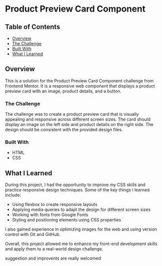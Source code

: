 # Product Preview Card Component

## Table of Contents

- [Overview](#overview)
- [The Challenge](#the-challenge)
- [Built With](#built-with)
- [What I Learned](#what-i-learned)

## Overview

This is a solution for the Product Preview Card Component challenge from Frontend Mentor. It is a responsive web component that displays a product preview card with an image, product details, and a button.

### The Challenge

The challenge was to create a product preview card that is visually appealing and responsive across different screen sizes. The card should display an image on the left side and product details on the right side. The design should be consistent with the provided design files.

### Built With

- HTML
- CSS

## What I Learned

During this project, I had the opportunity to improve my CSS skills and practice responsive design techniques. Some of the key things I learned include:

- Using flexbox to create responsive layouts
- Applying media queries to adapt the design for different screen sizes
- Working with fonts from Google Fonts
- Styling and positioning elements using CSS properties

I also gained experience in optimizing images for the web and using version control with Git and GitHub.

Overall, this project allowed me to enhance my front-end development skills and apply them to a real-world design challenge.


suggestion and improvents are really welcomed
